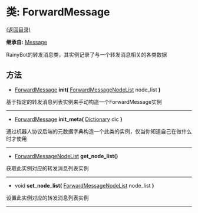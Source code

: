 # 类: ForwardMessage  
[(返回目录)](README.md)  
  
**继承自:** [Message](Message.md)  
  
RainyBot的转发消息类，其实例记录了与一个转发消息相关的各类数据  
  
## 方法 
  
- [ForwardMessage](ForwardMessage.md) **init(** [ForwardMessageNodeList](ForwardMessageNodeList.md) node_list **)**  
  
基于指定的转发消息列表实例来手动构造一个ForwardMessage实例  
  
---  
  
- [ForwardMessage](ForwardMessage.md) **init_meta(** [Dictionary](https://docs.godotengine.org/en/latest/classes/class_dictionary.html) dic **)**  
  
通过机器人协议后端的元数据字典构造一个此类的实例，仅当你知道自己在做什么时才使用  
  
---  
  
- [ForwardMessageNodeList](ForwardMessageNodeList.md) **get_node_list()**  
  
获取此实例对应的转发消息列表实例  
  
---  
  
- void **set_node_list(** [ForwardMessageNodeList](ForwardMessageNodeList.md) node_list **)**  
  
设置此实例对应的转发消息列表实例  
  
---  
  

